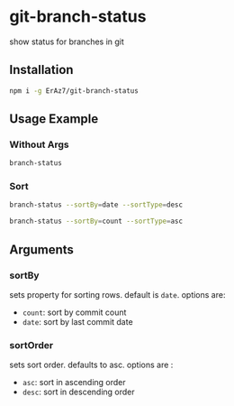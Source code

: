 # git-branch-status
show status for branches in git

## Installation
```bash
npm i -g ErAz7/git-branch-status
```
## Usage Example
### Without Args
```bash
branch-status
```
### Sort
```bash
branch-status --sortBy=date --sortType=desc
```
```bash
branch-status --sortBy=count --sortType=asc
```
## Arguments
### sortBy
sets property for sorting rows. default is `date`. options are:
* `count`: sort by commit count
* `date`: sort by last commit date 
### sortOrder
sets sort order. defaults to asc. options are : 
* `asc`: sort in ascending order
* `desc`: sort in descending order
